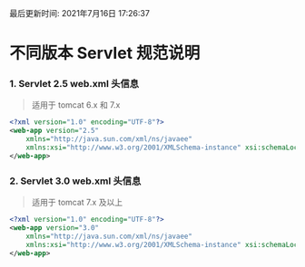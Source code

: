 最后更新时间: 2021年7月16日 17:26:37

# 不同版本 Servlet 规范说明

### 1. Servlet 2.5 web.xml 头信息

> 适用于 tomcat 6.x 和 7.x

```xml
<?xml version="1.0" encoding="UTF-8"?>
<web-app version="2.5"
    xmlns="http://java.sun.com/xml/ns/javaee"
    xmlns:xsi="http://www.w3.org/2001/XMLSchema-instance" xsi:schemaLocation="http://java.sun.com/xml/ns/javaee http://java.sun.com/xml/ns/javaee/web-app_2_5.xsd">
</web-app>
```

### 2. Servlet 3.0 web.xml 头信息

> 适用于 tomcat 7.x 及以上

```xml
<?xml version="1.0" encoding="UTF-8"?>
<web-app version="3.0"
    xmlns="http://java.sun.com/xml/ns/javaee"
    xmlns:xsi="http://www.w3.org/2001/XMLSchema-instance" xsi:schemaLocation="http://java.sun.com/xml/ns/javaee http://java.sun.com/xml/ns/javaee/web-app_3_0.xsd">
</web-app>
```
